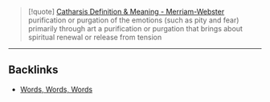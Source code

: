 > [!quote] [Catharsis Definition & Meaning - Merriam-Webster](https://www.merriam-webster.com/dictionary/catharsis)
> purification or purgation of the emotions (such as pity and fear) primarily through art
> a purification or purgation that brings about spiritual renewal or release from tension

---

## Backlinks
- [Words, Words, Words](🚿%20shower%20thoughts/words/Words,%20Words,%20Words.md)